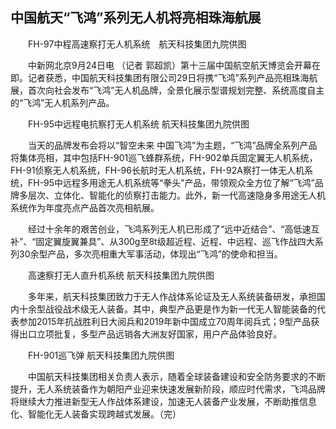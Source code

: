 ## 中国航天“飞鸿”系列无人机将亮相珠海航展
　　FH-97中程高速察打无人机系统　航天科技集团九院供图

　　中新网北京9月24日电 （记者 郭超凯）第十三届中国航空航天博览会开幕在即。记者获悉，中国航天科技集团有限公司29日将携“飞鸿”系列产品亮相珠海航展，首次向社会发布“飞鸿”无人机品牌，全景化展示型谱规划完整、系统高度自主的“飞鸿”无人机系列产品。

　　FH-95中远程电抗察打无人机系统 航天科技集团九院供图

　　当天的品牌发布会将以“智空未来 中国飞鸿”为主题，“飞鸿”品牌全系列产品将集体亮相，其中包括FH-901巡飞蜂群系统，FH-902单兵固定翼无人机系统，FH-91侦察无人机系统，FH-96长航时无人机系统，FH-92A察打一体无人机系统，FH-95中远程多用途无人机系统等“拳头”产品，带领观众全方位了解“飞鸿”品牌多层次、立体化、智能化的侦察打击能力。此外，新一代高速隐身多用途无人机系统作为年度亮点产品首次亮相航展。

　　经过十余年的艰苦创业，飞鸿系列无人机已形成了“远中近结合”、“高低速互补”、“固定翼旋翼兼具”、从300g至8t级超近程、近程、中远程、巡飞作战四大系列30余型产品，多次亮相重大军事活动，体现出“飞鸿”的使命和担当。

　　高速察打无人直升机系统 航天科技集团九院供图

　　多年来，航天科技集团致力于无人作战体系论证及无人系统装备研发，承担国内十余型战役战术级无人装备。其中，典型产品更是作为新一代无人智能装备的代表参加2015年抗战胜利日大阅兵和2019年新中国成立70周年阅兵式；9型产品获得出口立项批复，多型产品远销各大洲友好国家，用户产品体验良好。

　　FH-901巡飞弹 航天科技集团九院供图

　　中国航天科技集团相关负责人表示，随着全球装备建设和安全防务要求的不断提升，无人系统装备作为朝阳产业迎来快速发展新阶段，顺应时代需求，飞鸿品牌将继续大力推进新型无人作战体系建设，加速无人装备产业发展，不断助推信息化、智能化无人装备实现跨越式发展。（完）

